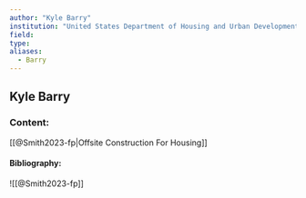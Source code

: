 ```yaml
---
author: "Kyle Barry"
institution: "United States Department of Housing and Urban Development"
field:
type:
aliases:
  - Barry
---
```


## Kyle Barry

### Content:
[[@Smith2023-fp|Offsite Construction For Housing]]

#### Bibliography:

![[@Smith2023-fp]]